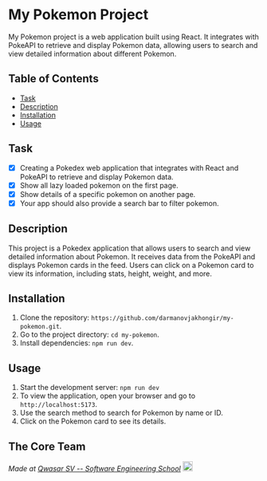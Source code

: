 # My Pokemon Project

My Pokemon project is a web application built using React. It integrates with PokeAPI to retrieve and display Pokemon data, allowing users to search and view detailed information about different Pokemon.

## Table of Contents

- [Task](#task)
- [Description](#description)
- [Installation](#installation)
- [Usage](#usage)

## Task

- [x] Creating a Pokedex web application that integrates with React and PokeAPI to retrieve and display Pokemon data.
- [x] Show all lazy loaded pokemon on the first page.
- [x] Show details of a specific pokemon on another page.
- [x] Your app should also provide a search bar to filter pokemon.

## Description

This project is a Pokedex application that allows users to search and view detailed information about Pokemon. It receives data from the PokeAPI and displays Pokemon cards in the feed. Users can click on a Pokemon card to view its information, including stats, height, weight, and more.

## Installation

1. Clone the repository: `https://github.com/darmanovjakhongir/my-pokemon.git`.
2. Go to the project directory: `cd my-pokemon`.
3. Install dependencies: `npm run dev`.

## Usage

1. Start the development server: `npm run dev`
2. To view the application, open your browser and go to `http://localhost:5173`.
3. Use the search method to search for Pokemon by name or ID.
4. Click on the Pokemon card to see its details.

## The Core Team

<span><i>Made at <a href='https://qwasar.io'>Qwasar SV -- Software Engineering School</a></i></span>
<span><img alt='Qwasar SV -- Software Engineering School Logo' src='https://storage.googleapis.com/qwasar-public/qwasar-logo_50x50.png' width='20px' /></span>

